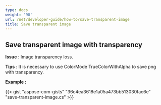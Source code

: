```yaml
---
type: docs
weight: '90'
url: /net/developer-guide/how-to/save-transparent-image
title: Save transparent image
---
```


**Save transparent image with transparency**
-----------------------------------------

**Issue** : Image transparency loss.

**Tips** : It is necessary to use ColorMode TrueColorWithAlpha to save png with transparency.

**Example :**

{{< gist "aspose-com-gists" "36c4ea3618e1a05a473bb513030fac6e" "save-transparent-image.cs" >}}
